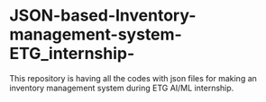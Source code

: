 # JSON-based-Inventory-management-system-ETG_internship-
This repository is having all the codes with json files for making an inventory management system during ETG AI/ML internship.
